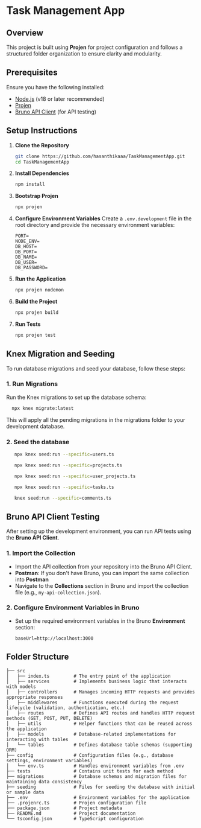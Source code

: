 # Task Management App

## Overview
This project is built using **Projen** for project configuration and follows a structured folder organization to ensure clarity and modularity.

## Prerequisites
Ensure you have the following installed:
- [Node.js](https://nodejs.org/) (v18 or later recommended)
- [Projen](https://github.com/projen/projen)
- [Bruno API Client](https://github.com/brunoapi/bruno) (for API testing)


## Setup Instructions

1. **Clone the Repository**
    ```bash
    git clone https://github.com/hasanthikaaa/TaskManagementApp.git
    cd TaskManagementApp
    ```

2. **Install Dependencies**
    ```bash
    npm install
    ```

3. **Bootstrap Projen**
    ```bash
    npx projen
    ```

4. **Configure Environment Variables**
   Create a `.env.development` file in the root directory and provide the necessary environment variables:
    ```env
   PORT=
   NODE_ENV=
   DB_HOST=
   DB_PORT=
   DB_NAME=
   DB_USER=
   DB_PASSWORD=
    ```

5. **Run the Application**
    ```bash
    npx projen nodemon
    ```

6. **Build the Project**
    ```bash
    npx projen build
    ```

7. **Run Tests**
    ```bash
    npx projen test
    ```

## Knex Migration and Seeding
To run database migrations and seed your database, follow these steps:
### 1. Run Migrations
Run the Knex migrations to set up the database schema:
```bash
  npx knex migrate:latest
```
This will apply all the pending migrations in the migrations folder to your development database.

### 2. Seed the database
```bash
   npx knex seed:run --specific=users.ts
```
```bash
   npx knex seed:run --specific=projects.ts
```
```bash
   npx knex seed:run --specific=user_projects.ts
```
```bash
   npx knex seed:run --specific=tasks.ts
```
```bash
   knex seed:run --specific=comments.ts
```

## **Bruno API Client Testing**
    
After setting up the development environment, you can run API tests using the **Bruno API Client**.

### 1. Import the Collection
- Import the API collection from your repository into the Bruno API Client.
- **Postman**: If you don't have Bruno, you can import the same collection into **Postman**
- Navigate to the **Collections** section in Bruno and import the collection file (e.g., `my-api-collection.json`).

### 2. Configure Environment Variables in Bruno
- Set up the required environment variables in the Bruno **Environment** section:
  ```env
  baseUrl=http://localhost:3000

## Folder Structure
```plaintext
├── src
│   ├── index.ts         # The entry point of the application
│   ├── services         # Implements business logic that interacts with models
│   ├── controllers      # Manages incoming HTTP requests and provides appropriate responses
│   ├── middlewares      # Functions executed during the request lifecycle (validation, authentication, etc.)
│   ├── routes           # Defines API routes and handles HTTP request methods (GET, POST, PUT, DELETE)
│   ├── utils            # Helper functions that can be reused across the application
│   ├── models           # Database-related implementations for interacting with tables
│   └── tables           # Defines database table schemas (supporting ORM)
├── config               # Configuration files (e.g., database settings, environment variables)
│   └── env.ts           # Handles environment variables from .env
├── tests                # Contains unit tests for each method
├── migrations           # Database schemas and migration files for maintaining data consistency
├── seeding              # Files for seeding the database with initial or sample data
├── .env                 # Environment variables for the application
├── .projenrc.ts         # Projen configuration file
├── package.json         # Project metadata
├── README.md            # Project documentation
└── tsconfig.json        # TypeScript configuration
```
